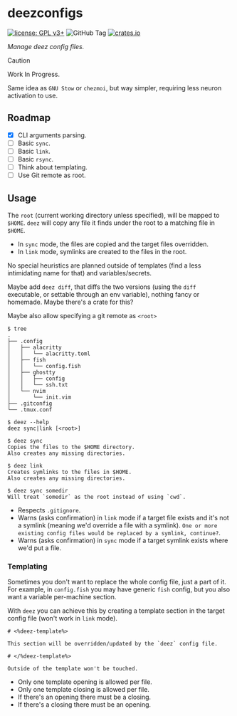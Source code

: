 # deezconfigs

[![license: GPL v3+](https://img.shields.io/badge/license-GPLv3+-blue)](https://www.gnu.org/licenses/gpl-3.0)
![GitHub Tag](https://img.shields.io/github/v/tag/qrichert/deezconfigs?sort=semver&filter=*.*.*&label=release)
[![crates.io](https://img.shields.io/crates/d/deezconfigs?logo=rust&logoColor=white&color=orange)](https://crates.io/crates/deezconfigs)

_Manage deez config files._

> [!CAUTION]
>
> Work In Progress.

Same idea as `GNU Stow` or `chezmoi`, but way simpler, requiring less
neuron activation to use.

## Roadmap

- [x] CLI arguments parsing.
- [ ] Basic `sync`.
- [ ] Basic `link`.
- [ ] Basic `rsync`.
- [ ] Think about templating.
- [ ] Use Git remote as root.

## Usage

The `root` (current working directory unless specified), will be mapped
to `$HOME`. `deez` will copy any file it finds under the root to a
matching file in `$HOME`.

- In `sync` mode, the files are copied and the target files overridden.
- In `link` mode, symlinks are created to the files in the root.

No special heuristics are planned outside of templates (find a less
intimidating name for that) and variables/secrets.

Maybe add `deez diff`, that diffs the two versions (using the `diff`
executable, or settable through an env variable), nothing fancy or
homemade. Maybe there's a crate for this?

Maybe also allow specifying a git remote as `<root>`

```console
$ tree
.
├── .config
│   ├── alacritty
│   │   └── alacritty.toml
│   ├── fish
│   │   └── config.fish
│   ├── ghostty
│   │   ├── config
│   │   └── ssh.txt
│   └── nvim
│       └── init.vim
├── .gitconfig
└── .tmux.conf
```

```console
$ deez --help
deez sync|link [<root>]

$ deez sync
Copies the files to the $HOME directory.
Also creates any missing directories.

$ deez link
Creates symlinks to the files in $HOME.
Also creates any missing directories.

$ deez sync somedir
Will treat `somedir` as the root instead of using `cwd`.
```

- Respects `.gitignore`.
- Warns (asks confirmation) in `link` mode if a target file exists and
  it's not a symlink (meaning we'd override a file with a symlink).
  `One or more existing config files would be replaced by a symlink, continue?`.
- Warns (asks confirmation) in `sync` mode if a target symlink exists
  where we'd put a file.

### Templating

Sometimes you don't want to replace the whole config file, just a part
of it. For example, in `config.fish` you may have generic `fish` config,
but you also want a variable per-machine section.

With `deez` you can achieve this by creating a template section in the
target config file (won't work in `link` mode).

```
# <%deez-template%>

This section will be overridden/updated by the `deez` config file.

# </%deez-template%>

Outside of the template won't be touched.
```

- Only one template opening is allowed per file.
- Only one template closing is allowed per file.
- If there's an opening there must be a closing.
- If there's a closing there must be an opening.
